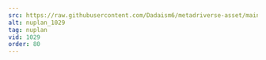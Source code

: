 ```yaml
---
src: https://raw.githubusercontent.com/Dadaism6/metadriverse-asset/main/script-nuplan-output-newcompressed/nuplan_1029.mp4
alt: nuplan_1029
tag: nuplan
vid: 1029
order: 80
---
```

